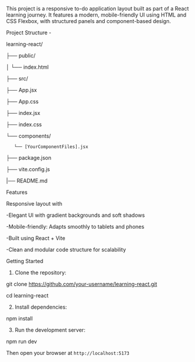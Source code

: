 This project is a responsive to-do application layout built as part of a React learning journey. It features a modern, mobile-friendly UI using HTML and CSS Flexbox, with structured panels and component-based design.

Project Structure - 

learning-react/

├── public/

│   └── index.html

├── src/

   ├── App.jsx

   ├── App.css

   ├── index.jsx

   ├── index.css

   └── components/

       └── [YourComponentFiles].jsx

├── package.json

├── vite.config.js

|── README.md


Features

Responsive layout with 

-Elegant UI with gradient backgrounds and soft shadows

-Mobile-friendly: Adapts smoothly to tablets and phones

-Built using React + Vite

-Clean and modular code structure for scalability


Getting Started

1. Clone the repository:

git clone https://github.com/your-username/learning-react.git

cd learning-react

2. Install dependencies:

npm install

3. Run the development server:

npm run dev

Then open your browser at `http://localhost:5173`

